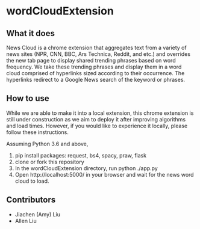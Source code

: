 # wordCloudExtension

## What it does
News Cloud is a chrome extension that aggregates text from a variety of news sites (NPR, CNN, BBC, Ars Technica, Reddit, and etc.) and overrides the new tab page to display shared trending phrases based on word frequency. We take these trending phrases and display them in a word cloud comprised of hyperlinks sized according to their occurrence. The hyperlinks redirect to a Google News search of the keyword or phrases.

## How to use
While we are able to make it into a local extension, this chrome extension is still under construction as we aim to deploy it after improving algorithms and load times. However, if you would like to experience it locally, please follow these instructions.

Assuming Python 3.6 and above,
1. pip install packages: request, bs4, spacy, praw, flask
2. clone or fork this repository
3. In the wordCloudExtension directory, run python ./app.py
4. Open http://localhost:5000/ in your browser and wait for the news word cloud to load. 

## Contributors
- Jiachen (Amy) Liu
- Allen Liu
